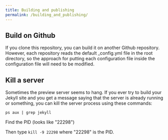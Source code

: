 ```yaml
---
title: Building and publishing
permalink: /building_and_publishing/
---
```

## Build on Github

If you clone this repository, you can build it on another Github repository. However, each repository reads the default _config.yml file in the root directory, so the approach for putting each configuration file inside the configuration file will need to be modified.

## Kill a server

Sometimes the preview server seems to hang. If you ever try to build your Jekyll site and you get a message saying that the server is already running or something, you can kill the server process using these commands:

`ps aux | grep jekyll`

Find the PID (looks like "22298")

Then type `kill -9 22298` where "22298" is the PID.










